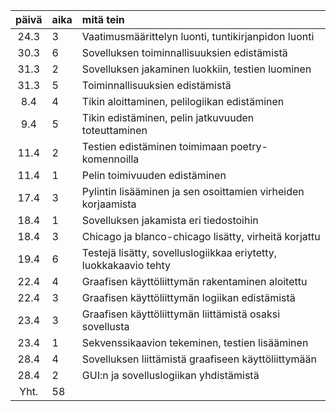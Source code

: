 | päivä | aika | mitä tein  |
| :----:|:-----| :-----|
| 24.3 | 3 | Vaatimusmäärittelyn luonti, tuntikirjanpidon luonti  |
| 30.3 | 6 | Sovelluksen toiminnallisuuksien edistämistä  |
| 31.3 | 2 | Sovelluksen jakaminen luokkiin, testien luominen  |
| 31.3 | 5 | Toiminnallisuuksien edistämistä |
| 8.4 | 4 | Tikin aloittaminen, pelilogiikan edistäminen |
| 9.4 | 5 | Tikin edistäminen, pelin jatkuvuuden toteuttaminen |
| 11.4 | 2 | Testien edistäminen toimimaan poetry-komennoilla |
| 11.4 | 1 | Pelin toimivuuden edistäminen |
| 17.4 | 3 | Pylintin lisääminen ja sen osoittamien virheiden korjaamista |
| 18.4 | 1 | Sovelluksen jakamista eri tiedostoihin |
| 18.4 | 3 | Chicago ja blanco-chicago lisätty, virheitä korjattu |
| 19.4 | 6 | Testejä lisätty, sovelluslogiikkaa eriytetty, luokkakaavio tehty |
| 22.4 | 4 | Graafisen käyttöliittymän rakentaminen aloitettu |
| 22.4 | 3 | Graafisen käyttöliittymän logiikan edistämistä |
| 23.4 | 3 | Graafisen käyttöliittymän liittämistä osaksi sovellusta |
| 23.4 | 1 | Sekvenssikaavion tekeminen, testien lisääminen|
| 28.4 | 4 | Sovelluksen liittämistä graafiseen käyttöliittymään|
| 28.4 | 2 | GUI:n ja sovelluslogiikan yhdistämistä |
| Yht. | 58 | |

